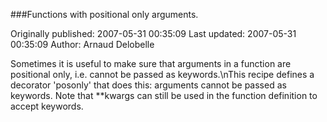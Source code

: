 ###Functions with positional only arguments.

Originally published: 2007-05-31 00:35:09
Last updated: 2007-05-31 00:35:09
Author: Arnaud Delobelle

Sometimes it is useful to make sure that arguments in a function are positional only, i.e. cannot be passed as keywords.\nThis recipe defines a decorator 'posonly' that does this: arguments cannot be passed as keywords.  Note that **kwargs can still be used in the function definition to accept keywords.